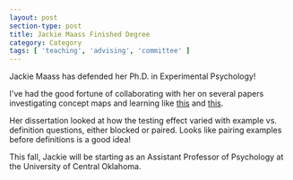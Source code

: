 ```yaml
---
layout: post
section-type: post
title: Jackie Maass Finished Degree
category: Category
tags: [ 'teaching', 'advising', 'committee' ]
---
```

Jackie Maass has defended her Ph.D. in Experimental Psychology!

I've had the good fortune of collaborating with her on several papers investigating concept maps and learning like [this](https://www.andrewmolney.name/category/2017/06/27/aiedcloze.html) and [this](https://www.andrewmolney.name/category/2014/01/01/Cade-W-Maass-J-Hays-P-Olney-A.html).

Her dissertation looked at how the testing effect varied with example vs. definition questions, either blocked or paired. Looks like pairing examples before definitions is a good idea!

This fall, Jackie will be starting as an Assistant Professor of Psychology at the University of 
Central Oklahoma.
